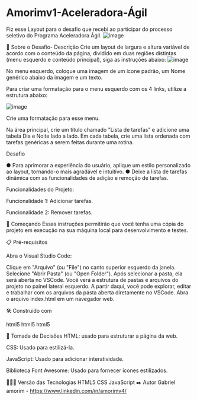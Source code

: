 ﻿# Amorimv1-Aceleradora-Ágil
Fiz esse Layout para o desafio que recebi ao participar do processo seletivo do Programa Aceleradora Ágil.
 ![image](https://github.com/Amorimv1/Amorimv1-Aceleradora-Agil/assets/143672307/84156fcc-2cdb-43ae-b639-6178425cefd3)
 
📝 Sobre o Desafio- Descrição
Crie um layout de largura e altura variável de acordo com o conteúdo da página, dividido em duas regiões distintas (menu esquerdo e conteúdo principal), siga as instruções abaixo:
![image](https://github.com/Amorimv1/Amorimv1-Aceleradora-Agil/assets/143672307/1e19ba61-a9da-41df-9a18-d62553e593b4)


No menu esquerdo, coloque uma imagem de um ícone padrão, um Nome genérico abaixo da imagem e um texto.

Para criar uma formatação para o menu esquerdo com os 4 links, utilize a estrutura abaixo:

![image](https://github.com/Amorimv1/Amorimv1-Aceleradora-Agil/assets/143672307/ae9976ea-b63f-4d97-a359-21cd868edd77)


Crie uma formatação para esse menu.

Na área principal, crie um título chamado "Lista de tarefas" e adicione uma tabela Dia e Noite lado a lado. Em cada tabela, crie uma lista ordenada com tarefas genéricas a serem feitas durante uma rotina.

Desafio

● Para aprimorar a experiência do usuário, aplique um estilo personalizado ao layout, tornando-o mais agradável e intuitivo. ● Deixe a lista de tarefas dinâmica com as funcionalidades de adição e remoção de tarefas.

Funcionalidades do Projeto:

Funcionalidade 1: Adicionar tarefas.

Funcionalidade 2: Remover tarefas.

🚀 Começando
Essas instruções permitirão que você tenha uma cópia do projeto em execução na sua máquina local para desenvolvimento e testes.

📋 Pré-requisitos

Abra o Visual Studio Code:

Clique em "Arquivo" (ou "File") no canto superior esquerdo da janela.
Selecione "Abrir Pasta" (ou "Open Folder").
Após selecionar a pasta, ela será aberta no VSCode.
Você verá a estrutura de pastas e arquivos do projeto no painel lateral esquerdo.
A partir daqui, você pode explorar, editar e trabalhar com os arquivos da pasta aberta diretamente no VSCode.
Abra o arquivo index.html em um navegador web.


🛠️ Construído com

html5 html5 html5

🔨 Tomada de Decisões
HTML: usado para estruturar a página da web.

CSS: Usado para estilizá-la.

JavaScript: Usado para adicionar interatividade.

Biblioteca Font Awesome: Usado para fornecer ícones estilizados.

👨🏽‍💻 Versão das Tecnologias
HTML5
CSS
JavaScript 
✒️ Autor
Gabriel amorim - https://www.linkedin.com/in/amorimv4/
